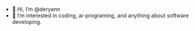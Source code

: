 - 👋 Hi, I’m @deryann
- 👀 I’m interested in coding, ai-programing, and anything about software developing.

<!---
deryann/deryann is a ✨ special ✨ repository because its `README.md` (this file) appears on your GitHub profile.
You can click the Preview link to take a look at your changes.
--->
